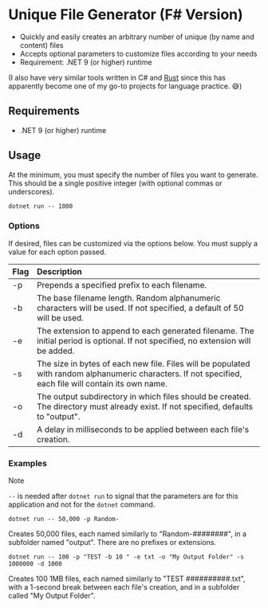 # Unique File Generator (F# Version)

- Quickly and easily creates an arbitrary number of unique (by name and content) files
- Accepts optional parameters to customize files according to your needs
- Requirement: .NET 9 (or higher) runtime

(I also have very similar tools written in C# and [Rust](https://github.com/codeconscious/unique-file-generator-rust/blob/main/README.md) since this has apparently become one of my go-to projects for language practice. 😅)

## Requirements

- .NET 9 (or higher) runtime

## Usage

At the minimum, you must specify the number of files you want to generate. This should be a single positive integer (with optional commas or underscores).

```
dotnet run -- 1000
```

### Options

If desired, files can be customized via the options below. You must supply a value for each option passed.

Flag | Description
---- | :----
-p | Prepends a specified prefix to each filename.
-b | The base filename length. Random alphanumeric characters will be used. If not specified, a default of 50 will be used.
-e | The extension to append to each generated filename. The initial period is optional. If not specified, no extension will be added.
-s | The size in bytes of each new file. Files will be populated with random alphanumeric characters. If not specified, each file will contain its own name.
-o | The output subdirectory in which files should be created. The directory must already exist. If not specified, defaults to "output".
-d | A delay in milliseconds to be applied between each file's creation.

### Examples

> [!NOTE]
> `--` is needed after `dotnet run` to signal that the parameters are for this application and not for the `dotnet` command.

```
dotnet run -- 50,000 -p Random-
```
Creates 50,000 files, each named similarly to "Random-########", in a subfolder named "output". There are no prefixes or extensions.

```
dotnet run -- 100 -p "TEST -b 10 " -e txt -o "My Output Folder" -s 1000000 -d 1000
```
Creates 100 1MB files, each named similarly to "TEST ##########.txt", with a 1-second break between each file's creation, and in a subfolder called "My Output Folder".
